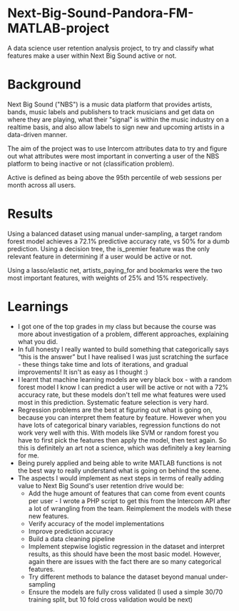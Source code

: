 # Next-Big-Sound-Pandora-FM-MATLAB-project

A data science user retention analysis project, to try and classify what features make a user within Next Big Sound active or not.

# Background

Next Big Sound ("NBS") is a music data platform that provides artists, bands, music labels and publishers to track musicians and get data on where they are playing, what their "signal" is within the music industry on a realtime basis, and also allow labels to sign new and upcoming artists in a data-driven manner. 

The aim of the project was to use Intercom attributes data to try and figure out what attributes were most important in converting a user of the NBS platform to being inactive or not (classification problem).

Active is defined as being above the 95th percentile of web sessions per month across all users.

# Results

Using a balanced dataset using manual under-sampling, a target random forest model achieves a 72.1% predictive accuracy rate, vs 50% for a dumb prediction. Using a decision tree, the is_premier feature was the only relevant feature in determining if a user would be active or not.

Using a lasso/elastic net, artists_paying_for and bookmarks were the two most important features, with weights of 25% and 15% respectively.

# Learnings

* I got one of the top grades in my class but because the course was more about investigation of a problem, different approaches, explaining what you did. 
* In full honesty I really wanted to build something that categorically says “this is the answer” but I have realised I was just scratching the surface - these things take time and lots of iterations, and gradual improvements! It isn't as easy as I thought :)
* I learnt that machine learning models are very black box - with a random forest model I know I can predict a user will be active or not with a 72% accuracy rate, but these models don't tell me what features were used most in this prediction.  Systematic feature selection is very hard. 
* Regression problems are the best at figuring out what is going on, because you can interpret them feature by feature. However when you have lots of categorical binary variables, regression functions do not work very well with this. With models like SVM or random forest you have to first pick the features then apply the model, then test again. So this is definitely an art not a science, which was definitely a key learning for me.
* Being purely applied and being able to write MATLAB functions is not the best way to really understand what is going on behind the scene.
* The aspects I would implement as next steps in terms of really adding value to Next Big Sound's user retention drive would be:
  * Add the huge amount of features that can come from event counts per user - I wrote a PHP script to get this from the Intercom API after a lot of wrangling from the team. Reimplement the models with these new features.
  * Verify accuracy of the model implementations
  * Improve prediction accuracy
  * Build a data cleaning pipeline
  * Implement stepwise logistic regression in the dataset and interpret results, as this should have been the most basic model. However, again there are issues with the fact there are so many categorical features.
  * Try different methods to balance the dataset beyond manual under-sampling
  * Ensure the models are fully cross validated (I used a simple 30/70 training split, but 10 fold cross validation would be next)

